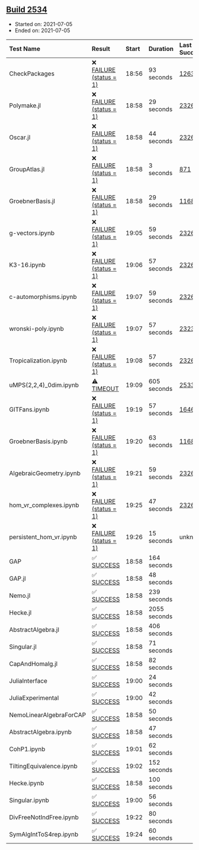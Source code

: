 ## [Build 2534](https://oscarci.mathematik.uni-kl.de/job/oscar-stable/2534/)

* Started on: 2021-07-05
* Ended on: 2021-07-05

| Test Name    | Result | Start | Duration | Last Success | First Failure |
|:-------------|:-------|:------|:---------|:-------------|:--------------|
| CheckPackages | ❌ [FAILURE (status = 1)](https://oscarci.mathematik.uni-kl.de/job/oscar-stable/2534/artifact/logs/build-2534/CheckPackages.log) | 18:56 | 93 seconds | [1263](https://oscarci.mathematik.uni-kl.de/job/oscar-stable/1263/) | [1264](https://oscarci.mathematik.uni-kl.de/job/oscar-stable/1264/) |
| Polymake.jl | ❌ [FAILURE (status = 1)](https://oscarci.mathematik.uni-kl.de/job/oscar-stable/2534/artifact/logs/build-2534/Polymake.jl.log) | 18:58 | 29 seconds | [2326](https://oscarci.mathematik.uni-kl.de/job/oscar-stable/2326/) | [2327](https://oscarci.mathematik.uni-kl.de/job/oscar-stable/2327/) |
| Oscar.jl | ❌ [FAILURE (status = 1)](https://oscarci.mathematik.uni-kl.de/job/oscar-stable/2534/artifact/logs/build-2534/Oscar.jl.log) | 18:58 | 44 seconds | [2326](https://oscarci.mathematik.uni-kl.de/job/oscar-stable/2326/) | [2327](https://oscarci.mathematik.uni-kl.de/job/oscar-stable/2327/) |
| GroupAtlas.jl | ❌ [FAILURE (status = 1)](https://oscarci.mathematik.uni-kl.de/job/oscar-stable/2534/artifact/logs/build-2534/GroupAtlas.jl.log) | 18:58 | 3 seconds | [871](https://oscarci.mathematik.uni-kl.de/job/oscar-stable/871/) | [872](https://oscarci.mathematik.uni-kl.de/job/oscar-stable/872/) |
| GroebnerBasis.jl | ❌ [FAILURE (status = 1)](https://oscarci.mathematik.uni-kl.de/job/oscar-stable/2534/artifact/logs/build-2534/GroebnerBasis.jl.log) | 18:58 | 29 seconds | [1168](https://oscarci.mathematik.uni-kl.de/job/oscar-stable/1168/) | [1169](https://oscarci.mathematik.uni-kl.de/job/oscar-stable/1169/) |
| g-vectors.ipynb | ❌ [FAILURE (status = 1)](https://oscarci.mathematik.uni-kl.de/job/oscar-stable/2534/artifact/logs/build-2534/g-vectors.ipynb.log) | 19:05 | 59 seconds | [2326](https://oscarci.mathematik.uni-kl.de/job/oscar-stable/2326/) | [2327](https://oscarci.mathematik.uni-kl.de/job/oscar-stable/2327/) |
| K3-16.ipynb | ❌ [FAILURE (status = 1)](https://oscarci.mathematik.uni-kl.de/job/oscar-stable/2534/artifact/logs/build-2534/K3-16.ipynb.log) | 19:06 | 57 seconds | [2326](https://oscarci.mathematik.uni-kl.de/job/oscar-stable/2326/) | [2327](https://oscarci.mathematik.uni-kl.de/job/oscar-stable/2327/) |
| c-automorphisms.ipynb | ❌ [FAILURE (status = 1)](https://oscarci.mathematik.uni-kl.de/job/oscar-stable/2534/artifact/logs/build-2534/c-automorphisms.ipynb.log) | 19:07 | 59 seconds | [2326](https://oscarci.mathematik.uni-kl.de/job/oscar-stable/2326/) | [2327](https://oscarci.mathematik.uni-kl.de/job/oscar-stable/2327/) |
| wronski-poly.ipynb | ❌ [FAILURE (status = 1)](https://oscarci.mathematik.uni-kl.de/job/oscar-stable/2534/artifact/logs/build-2534/wronski-poly.ipynb.log) | 19:07 | 57 seconds | [2323](https://oscarci.mathematik.uni-kl.de/job/oscar-stable/2323/) | [2324](https://oscarci.mathematik.uni-kl.de/job/oscar-stable/2324/) |
| Tropicalization.ipynb | ❌ [FAILURE (status = 1)](https://oscarci.mathematik.uni-kl.de/job/oscar-stable/2534/artifact/logs/build-2534/Tropicalization.ipynb.log) | 19:08 | 57 seconds | [2326](https://oscarci.mathematik.uni-kl.de/job/oscar-stable/2326/) | [2327](https://oscarci.mathematik.uni-kl.de/job/oscar-stable/2327/) |
| uMPS(2,2,4)_0dim.ipynb | ⚠ [TIMEOUT](https://oscarci.mathematik.uni-kl.de/job/oscar-stable/2534/artifact/logs/build-2534/uMPS-2-2-4-_0dim.ipynb.log) | 19:09 | 605 seconds | [2533](https://oscarci.mathematik.uni-kl.de/job/oscar-stable/2533/) | [2534](https://oscarci.mathematik.uni-kl.de/job/oscar-stable/2534/) |
| GITFans.ipynb | ❌ [FAILURE (status = 1)](https://oscarci.mathematik.uni-kl.de/job/oscar-stable/2534/artifact/logs/build-2534/GITFans.ipynb.log) | 19:19 | 57 seconds | [1646](https://oscarci.mathematik.uni-kl.de/job/oscar-stable/1646/) | [1647](https://oscarci.mathematik.uni-kl.de/job/oscar-stable/1647/) |
| GroebnerBasis.ipynb | ❌ [FAILURE (status = 1)](https://oscarci.mathematik.uni-kl.de/job/oscar-stable/2534/artifact/logs/build-2534/GroebnerBasis.ipynb.log) | 19:20 | 63 seconds | [1168](https://oscarci.mathematik.uni-kl.de/job/oscar-stable/1168/) | [1169](https://oscarci.mathematik.uni-kl.de/job/oscar-stable/1169/) |
| AlgebraicGeometry.ipynb | ❌ [FAILURE (status = 1)](https://oscarci.mathematik.uni-kl.de/job/oscar-stable/2534/artifact/logs/build-2534/AlgebraicGeometry.ipynb.log) | 19:21 | 59 seconds | [2326](https://oscarci.mathematik.uni-kl.de/job/oscar-stable/2326/) | [2327](https://oscarci.mathematik.uni-kl.de/job/oscar-stable/2327/) |
| hom_vr_complexes.ipynb | ❌ [FAILURE (status = 1)](https://oscarci.mathematik.uni-kl.de/job/oscar-stable/2534/artifact/logs/build-2534/hom_vr_complexes.ipynb.log) | 19:25 | 47 seconds | [2326](https://oscarci.mathematik.uni-kl.de/job/oscar-stable/2326/) | [2327](https://oscarci.mathematik.uni-kl.de/job/oscar-stable/2327/) |
| persistent_hom_vr.ipynb | ❌ [FAILURE (status = 1)](https://oscarci.mathematik.uni-kl.de/job/oscar-stable/2534/artifact/logs/build-2534/persistent_hom_vr.ipynb.log) | 19:26 | 15 seconds | unknown | unknown |
| GAP | ✅ [SUCCESS](https://oscarci.mathematik.uni-kl.de/job/oscar-stable/2534/artifact/logs/build-2534/GAP.log) | 18:58 | 164 seconds |  |  |
| GAP.jl | ✅ [SUCCESS](https://oscarci.mathematik.uni-kl.de/job/oscar-stable/2534/artifact/logs/build-2534/GAP.jl.log) | 18:58 | 48 seconds |  |  |
| Nemo.jl | ✅ [SUCCESS](https://oscarci.mathematik.uni-kl.de/job/oscar-stable/2534/artifact/logs/build-2534/Nemo.jl.log) | 18:58 | 239 seconds |  |  |
| Hecke.jl | ✅ [SUCCESS](https://oscarci.mathematik.uni-kl.de/job/oscar-stable/2534/artifact/logs/build-2534/Hecke.jl.log) | 18:58 | 2055 seconds |  |  |
| AbstractAlgebra.jl | ✅ [SUCCESS](https://oscarci.mathematik.uni-kl.de/job/oscar-stable/2534/artifact/logs/build-2534/AbstractAlgebra.jl.log) | 18:58 | 406 seconds |  |  |
| Singular.jl | ✅ [SUCCESS](https://oscarci.mathematik.uni-kl.de/job/oscar-stable/2534/artifact/logs/build-2534/Singular.jl.log) | 18:58 | 71 seconds |  |  |
| CapAndHomalg.jl | ✅ [SUCCESS](https://oscarci.mathematik.uni-kl.de/job/oscar-stable/2534/artifact/logs/build-2534/CapAndHomalg.jl.log) | 18:58 | 82 seconds |  |  |
| JuliaInterface | ✅ [SUCCESS](https://oscarci.mathematik.uni-kl.de/job/oscar-stable/2534/artifact/logs/build-2534/JuliaInterface.log) | 19:00 | 24 seconds |  |  |
| JuliaExperimental | ✅ [SUCCESS](https://oscarci.mathematik.uni-kl.de/job/oscar-stable/2534/artifact/logs/build-2534/JuliaExperimental.log) | 19:00 | 42 seconds |  |  |
| NemoLinearAlgebraForCAP | ✅ [SUCCESS](https://oscarci.mathematik.uni-kl.de/job/oscar-stable/2534/artifact/logs/build-2534/NemoLinearAlgebraForCAP.log) | 18:58 | 50 seconds |  |  |
| AbstractAlgebra.ipynb | ✅ [SUCCESS](https://oscarci.mathematik.uni-kl.de/job/oscar-stable/2534/artifact/logs/build-2534/AbstractAlgebra.ipynb.log) | 18:58 | 47 seconds |  |  |
| CohP1.ipynb | ✅ [SUCCESS](https://oscarci.mathematik.uni-kl.de/job/oscar-stable/2534/artifact/logs/build-2534/CohP1.ipynb.log) | 19:01 | 62 seconds |  |  |
| TiltingEquivalence.ipynb | ✅ [SUCCESS](https://oscarci.mathematik.uni-kl.de/job/oscar-stable/2534/artifact/logs/build-2534/TiltingEquivalence.ipynb.log) | 19:02 | 152 seconds |  |  |
| Hecke.ipynb | ✅ [SUCCESS](https://oscarci.mathematik.uni-kl.de/job/oscar-stable/2534/artifact/logs/build-2534/Hecke.ipynb.log) | 18:58 | 100 seconds |  |  |
| Singular.ipynb | ✅ [SUCCESS](https://oscarci.mathematik.uni-kl.de/job/oscar-stable/2534/artifact/logs/build-2534/Singular.ipynb.log) | 19:00 | 56 seconds |  |  |
| DivFreeNotIndFree.ipynb | ✅ [SUCCESS](https://oscarci.mathematik.uni-kl.de/job/oscar-stable/2534/artifact/logs/build-2534/DivFreeNotIndFree.ipynb.log) | 19:22 | 80 seconds |  |  |
| SymAlgIntToS4rep.ipynb | ✅ [SUCCESS](https://oscarci.mathematik.uni-kl.de/job/oscar-stable/2534/artifact/logs/build-2534/SymAlgIntToS4rep.ipynb.log) | 19:24 | 60 seconds |  |  |
